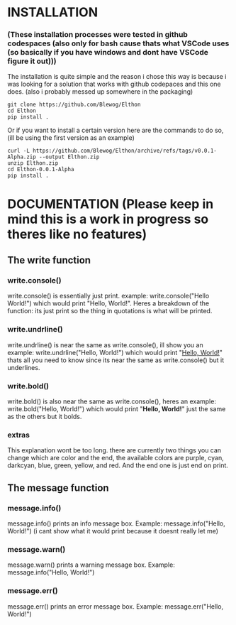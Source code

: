 # INSTALLATION
### (These installation processes were tested in github codespaces (also only for bash cause thats what VSCode uses (so basically if you have windows and dont have VSCode figure it out)))
The installation is quite simple and the reason i chose this way is because i was looking for a solution that works with github codepaces and this one does. (also i probably messed up somewhere in the packaging)
```
git clone https://github.com/Blewog/Elthon
cd Elthon
pip install .
```
Or if you want to install a certain version here are the commands to do so, (ill be using the first version as an example)
```
curl -L https://github.com/Blewog/Elthon/archive/refs/tags/v0.0.1-Alpha.zip --output Elthon.zip
unzip Elthon.zip
cd Elthon-0.0.1-Alpha
pip install .
```

# DOCUMENTATION (Please keep in mind this is a work in progress so theres like no features)
## The write function
### write.console()
write.console() is essentially just print. example: write.console("Hello World!") which would print "Hello, World!". Heres a breakdown of the function: its just print so the thing in quotations is what will be printed.

### write.undrline()
write.undrline() is near the same as write.console(), ill show you an example: write.undrline("Hello, World!") which would print "<ins>Hello, World!</ins>" thats all you need to know since its near the same as write.console() but it underlines.

### write.bold()
write.bold() is also near the same as write.console(), heres an example: write.bold("Hello, World!") which would print "__Hello, World!__" just the same as the others but it bolds.

### extras
This explanation wont be too long. there are currently two things you can change which are color and the end, the available colors are purple, cyan, darkcyan, blue, green, yellow, and red. And the end one is just end on print.

## The message function
### message.info()
message.info() prints an info message box. Example: message.info("Hello, World!") (i cant show what it would print because it doesnt really let me)

### message.warn()
message.warn() prints a warning message box. Example: message.info("Hello, World!")

### message.err()
message.err() prints an error message box. Example: message.err("Hello, World!")

